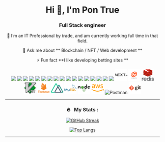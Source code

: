 <h1 align="center">Hi 👋, I'm Pon True</h1>
<center>
  <div >
      <h3>Full Stack engineer</h3>
      <p>🔭&nbsp;I’m an IT Professional by trade, and am currently working full time in that field.</p>
      <p>💬&nbsp;Ask me about ** Blockchain / NFT / Web development **</p>
      <p>⚡&nbsp;Fun fact **I like developing betting sites **</p>
      <p align="center">
        <img width="40" src="https://cdn.jsdelivr.net/gh/devicons/devicon/icons/javascript/javascript-plain.svg" />
        <img width="40" src="https://cdn.jsdelivr.net/gh/devicons/devicon/icons/typescript/typescript-plain.svg" />
        <img width="40" src="https://cdn.jsdelivr.net/gh/devicons/devicon/icons/babel/babel-original.svg" />
        <img width="40" src="https://cdn.jsdelivr.net/gh/devicons/devicon/icons/html5/html5-original.svg" />
        <img width="40" src="https://cdn.jsdelivr.net/gh/devicons/devicon/icons/css3/css3-plain-wordmark.svg" />
        <img width="40" src="https://cdn.jsdelivr.net/gh/devicons/devicon/icons/gulp/gulp-plain.svg" />
        <img width="40" src="https://cdn.jsdelivr.net/gh/devicons/devicon/icons/sass/sass-original.svg" />
        <img width="40" src="https://cdn.jsdelivr.net/gh/devicons/devicon/icons/bootstrap/bootstrap-original.svg" />
        <img width="40" src="https://cdn.jsdelivr.net/gh/devicons/devicon/icons/react/react-original-wordmark.svg" />
        <img width="40" src="https://cdn.jsdelivr.net/gh/devicons/devicon/icons/materialui/materialui-original.svg" />
        <img width="40" src="https://cdn.jsdelivr.net/gh/devicons/devicon/icons/redux/redux-original.svg" />
        <img width="40" src="https://cdn.jsdelivr.net/gh/devicons/devicon/icons/tailwindcss/tailwindcss-plain.svg" />
        <img width="40" src="https://cdn.jsdelivr.net/gh/devicons/devicon/icons/nodejs/nodejs-original.svg" />
        <img width="40" src="https://cdn.jsdelivr.net/gh/devicons/devicon/icons/d3js/d3js-original.svg" />
        <img width="40" src="https://cdn.jsdelivr.net/gh/devicons/devicon/icons/firebase/firebase-plain.svg" />
        <img width="40" src="https://cdn.jsdelivr.net/gh/devicons/devicon/icons/git/git-original.svg" />
        <img width="40" src="https://cdn.jsdelivr.net/gh/devicons/devicon/icons/figma/figma-original.svg" />
        <img src="https://github.com/devicons/devicon/blob/master/icons/nextjs/nextjs-original-wordmark.svg" title="nextjs"  alt="nextjs" width="40" height="40"/>
        <img src="https://github.com/devicons/devicon/blob/master/icons/svelte/svelte-original-wordmark.svg" title="svelte" alt="svelte" width="40" height="40"/>
        <img src="https://github.com/devicons/devicon/blob/master/icons/redis/redis-original-wordmark.svg" title="redis" alt="redis" width="40" height="40"/>
        <img src="https://github.com/devicons/devicon/blob/master/icons/vim/vim-original.svg" title="vim" alt="vim" width="40" height="40"/>
        <img src="https://github.com/devicons/devicon/blob/master/icons/firebase/firebase-plain-wordmark.svg" title="Firebase" alt="Firebase" width="40" height="40"/>
        <img src="https://github.com/devicons/devicon/blob/master/icons/nuxtjs/nuxtjs-original.svg" title="nuxtjs"  alt="nuxtjs" width="40" height="40"/>
        <img src="https://github.com/devicons/devicon/blob/master/icons/mysql/mysql-original-wordmark.svg" title="MySQL"  alt="MySQL" width="40" height="40"/>
        <img src="https://github.com/devicons/devicon/blob/master/icons/nodejs/nodejs-original-wordmark.svg" title="NodeJS" alt="NodeJS" width="40" height="40"/>
        <img src="https://github.com/devicons/devicon/blob/master/icons/amazonwebservices/amazonwebservices-plain-wordmark.svg" title="AWS" alt="AWS" width="40" height="40"/>
        <img src="https://www.vectorlogo.zone/logos/getpostman/getpostman-icon.svg" title="Postman"  alt="Postman" width="40" height="40"/>
        <img src="https://github.com/devicons/devicon/blob/master/icons/git/git-original-wordmark.svg" title="Git" alt="Git" width="40" height="40"/>
      </p>
  </div>
</center>
<div align="center">

---

### 🔥 &nbsp; My Stats :
[![GitHub Streak](http://github-readme-streak-stats.herokuapp.com?user=taricov&theme=dark&background=000000)](https://github.com/taricov?tab=repositories)

[![Top Langs](https://github-readme-stats.vercel.app/api/top-langs/?username=taricov&layout=compact&theme=vision-friendly-dark)](https://github.com/taricov)

---
  
</div>

